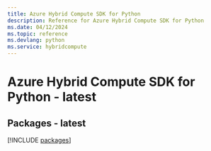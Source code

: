 ```yaml
---
title: Azure Hybrid Compute SDK for Python
description: Reference for Azure Hybrid Compute SDK for Python
ms.date: 04/12/2024
ms.topic: reference
ms.devlang: python
ms.service: hybridcompute
---
```

# Azure Hybrid Compute SDK for Python - latest
## Packages - latest
[!INCLUDE [packages](hybrid-compute-index.md)]